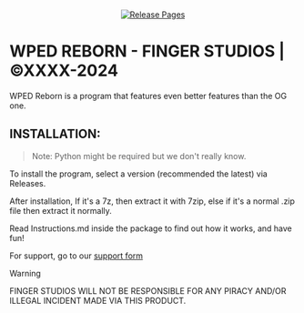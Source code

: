 <div align="center">

<div>&nbsp;</div>

[![Release Pages](https://img.shields.io/static/v1?label=Version&message=1.0.9&color=green)](https://github.com/bludmas/WPED/releases "Releases")

</div>

<h1> WPED REBORN - FINGER STUDIOS | ©XXXX-2024 </h1>

WPED Reborn is a program that features even better features than the OG one.

<h2 id="install">INSTALLATION:</h2>

> Note: Python might be required but we don't really know.

To install the program, select a version (recommended the latest) via Releases.

After installation, If it's a 7z, then extract it with 7zip, else if it's a normal .zip file then extract it normally.

Read Instructions.md inside the package to find out how it works, and have fun!

For support, go to our [support form](https://forms.gle/rokKarptieJYYieW7)

> [!WARNING]
> FINGER STUDIOS WILL NOT BE RESPONSIBLE FOR ANY PIRACY AND/OR ILLEGAL INCIDENT MADE VIA THIS PRODUCT.
